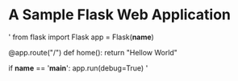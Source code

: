 # A Sample Flask Web Application

'
from flask import Flask
app = Flask(__name__)

@app.route("/")
def home():
    return "Hellow World"


if __name__ == '__main__':
    app.run(debug=True)
'
